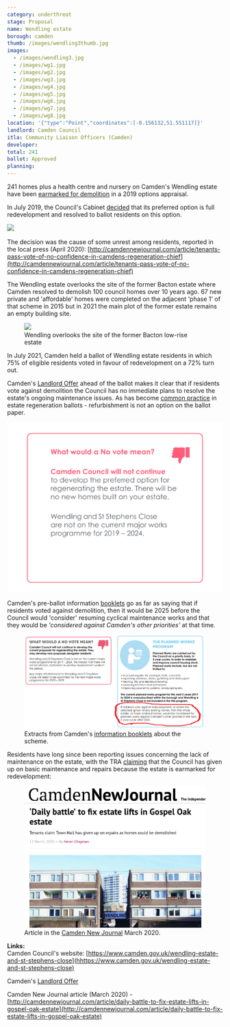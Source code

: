 ```yaml
---
category: underthreat
stage: Proposal
name: Wendling estate 
borough: camden
thumb: /images/wendling3thumb.jpg
images:
  - /images/wendling3.jpg
  - /images/wg1.jpg
  - /images/wg2.jpg
  - /images/wg3.jpg
  - /images/wg4.jpg
  - /images/wg5.jpg
  - /images/wg6.jpg
  - /images/wg7.jpg
  - /images/wg8.jpg
location: '{"type":"Point","coordinates":[-0.156132,51.551117]}'
landlord: Camden Council
itla: Community Liaison Officers (Camden)
developer:
total: 241
ballot: Approved
planning:
---
```

241 homes plus a health centre and nursery on Camden's Wendling estate have been [earmarked for demolition](https://www.camden.gov.uk/wendling-estate-and-st-stephens-close) in a 2019 options appraisal.  

In July 2019, the Council's Cabinet [decided](http://democracy.camden.gov.uk/documents/s81826/12%20The%20Future%20of%20Wendling%20Estate.pdf) that its preferred option is full redevelopment and resolved to ballot residents on this option.

<img src="/images/preferred.png" class="img-fluid rounded img-thumbnail">

The decision was the cause of some unrest among residents, reported in the local press (April 2020): 
[http://camdennewjournal.com/article/tenants-pass-vote-of-no-confidence-in-camdens-regeneration-chief](http://camdennewjournal.com/article/tenants-pass-vote-of-no-confidence-in-camdens-regeneration-chief)

The Wendling estate overlooks the site of the former Bacton estate where Camden resolved to demolish 100 council homes over 10 years ago. 67 new private and 'affordable' homes were completed on the adjacent 'phase 1' of that scheme in 2015 but in 2021 the main plot of the former estate remains an empty building site. 

<figure class="figure">
<img src="/images/bacton.jpg" class="img-fluid rounded img-thumbnail">
<figcaption class="figure-caption text-right">Wendling overlooks the site of the former Bacton low-rise estate</figcaption>
</figure>

In July 2021, Camden held a ballot of Wendling estate residents in which 75% of eligible residents voted in favour of redevelopment on a 72% turn out.

Camden's [Landlord Offer](/images/wendlingoffer.pdf) ahead of the ballot makes it clear that if residents vote against demolition the Council has no immediate plans to resolve the estate's ongoing maintenance issues. As has become [common practice](https://www.estatewatch.london/approved/ballotexemptions/) in estate regeneration ballots - refurbishment is not an option on the ballot paper.

<img src="/images/wendlingnovote.png" class="img-fluid rounded img-thumbnail">

Camden's pre-ballot information [booklets](/images/wendlingbooklet.pdf) go as far as saying that if residents voted against demolition, then it would be 2025 before the Council would 'consider' resuming cyclical maintenance works and that they would be _'considered against Camden's other priorities'_ at that time.

<figure class="figure">
<img src="/images/wendlingbooklet.png" class="img-fluid rounded img-thumbnail">
<figcaption class="figure-caption text-right">Extracts from Camden's <a href="/images/wendlingbooklet.pdf">information booklets</a> about the scheme.</figcaption>
</figure>

Residents have long since been reporting issues concerning the lack of maintenance on the estate, with the TRA [claiming](http://camdennewjournal.com/article/daily-battle-to-fix-estate-lifts-in-gospel-oak-estate) that the Council has given up on basic maintenance and repairs because the estate is earmarked for redevelopment:

<figure class="figure">
<img src="/images/camdennewjournal.png" class="img-fluid rounded img-thumbnail">
<figcaption class="figure-caption text-right">Article in the <a href="http://camdennewjournal.com/article/daily-battle-to-fix-estate-lifts-in-gospel-oak-estate">Camden New Journal</a> March 2020.</figcaption>
</figure>

__Links:__  
Camden Council's website: [https://www.camden.gov.uk/wendling-estate-and-st-stephens-close](hhttps://www.camden.gov.uk/wendling-estate-and-st-stephens-close)

Camden's [Landlord Offer](/images/wendlingoffer.pdf)

Camden New Journal article (March 2020) - [http://camdennewjournal.com/article/daily-battle-to-fix-estate-lifts-in-gospel-oak-estate](http://camdennewjournal.com/article/daily-battle-to-fix-estate-lifts-in-gospel-oak-estate)
